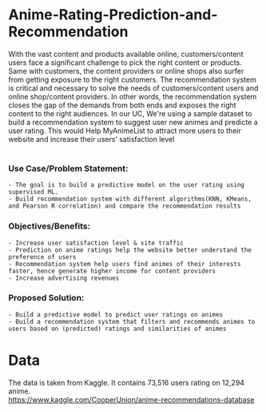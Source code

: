 # Anime-Rating-Prediction-and-Recommendation
With the vast content and products available online, customers/content users face a significant challenge to pick the right content or products. Same with customers, the content providers or online shops also surfer from getting exposure to the right customers. The recommendation system is critical and necessary to solve the needs of customers/content users and online shop/content providers. In other words, the recommendation system closes the gap of the demands from both ends and exposes the right content to the right audiences. 
In our UC, We're using a sample dataset to build a recommendation system to suggest user new animes and predicte a user rating. This would Help MyAnimeList to attract more users to their website and increase their users’ satisfaction level
<br> <br>
### Use Case/Problem Statement: 
    - The goal is to build a predictive model on the user rating using supervised ML.
    - Build recommendation system with different algorithms(KNN, KMeans, and Pearson R correlation) and compare the recommendation results
### Objectives/Benefits: 
    - Increase user satisfaction level & site traffic 
    - Prediction on anime ratings help the website better understand the preference of users 
    - Recommendation system help users find animes of their interests faster, hence generate higher income for content providers
    - Increase advertising revenues 
### Proposed Solution: 
    - Build a predictive model to predict user ratings on animes 
    - Build a recommendation system that filters and recommends animes to users based on (predicted) ratings and similarities of animes 


# Data
The data is taken from Kaggle. It contains 73,516 users rating on 12,294 anime. <br>
https://www.kaggle.com/CooperUnion/anime-recommendations-database 
